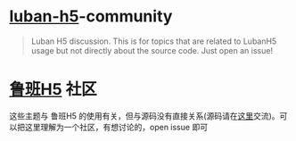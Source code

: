 # [luban-h5](https://github.com/ly525/luban-h5)-community
> Luban H5 discussion. 
This is for topics that are related to LubanH5 usage but not directly about the source code. Just open an issue!

# [鲁班H5](https://github.com/ly525/luban-h5) 社区
这些主题与 鲁班H5 的使用有关，但与源码没有直接关系(源码请在[这里](https://github.com/ly525/luban-h5/issues)交流)。可以把这里理解为一个社区，有想讨论的，open issue 即可


